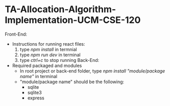 # TA-Allocation-Algorithm-Implementation-UCM-CSE-120

Front-End:
* Instructions for running react files:
    1. type *npm install* in termnial
    2. type *npm run dev* in terminal
    3. type *ctrl+c* to stop running
Back-End:
* Required packaged and modules
    - In root project or back-end folder, type *npm install "module/package name"* in terminal
    - "module/package name" should be the following:
       - sqlite
       - sqlite3
       - express

